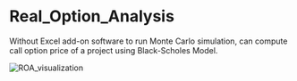 # Real_Option_Analysis
Without Excel add-on software to run Monte Carlo simulation, can compute call option price of a project using Black-Scholes Model.

![ROA_visualization](https://user-images.githubusercontent.com/50325966/99874153-ce83f300-2c28-11eb-9d27-b1e803494d31.jpg)
